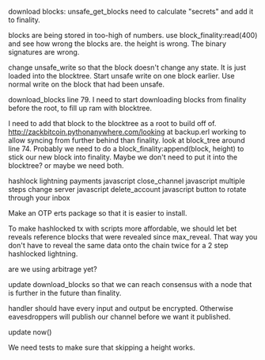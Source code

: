 download blocks: unsafe_get_blocks
need to calculate "secrets" and add it to finality.


blocks are being stored in too-high of numbers. use block_finality:read(400) and see how wrong the blocks are. the height is wrong. The binary signatures are wrong.

change unsafe_write so that the block doesn't change any state. It is just loaded into the blocktree.
Start unsafe write on one block earlier.
Use normal write on the block that had been unsafe.


download_blocks line 79.
I need to start downloading blocks from finality before the root, to fill up ram with blocktree.

I need to add that block to the blocktree as a root to build off of.
http://zackbitcoin.pythonanywhere.com/looking at backup.erl
working to allow syncing from further behind than finality.
look at block_tree around line 74. Probably we need to do a block_finality:append(block, height) to stick our new block into finality. Maybe we don't need to put it into the blocktree? or maybe we need both.

hashlock lightning payments javascript
close_channel javascript multiple steps
change server javascript
delete_account javascript
button to rotate through your inbox

Make an OTP erts package so that it is easier to install.

To make hashlocked tx with scripts more affordable, we should let bet reveals reference blocks that were revealed since max_reveal. That way you don't have to reveal the same data onto the chain twice for a 2 step hashlocked lightning.

are we using arbitrage yet?

update download_blocks so that we can reach consensus with a node that is further in the future than finality.

handler should have every input and output be encrypted. Otherwise eavesdroppers will publish our channel before we want it published.

update now()

We need tests to make sure that skipping a height works. 

